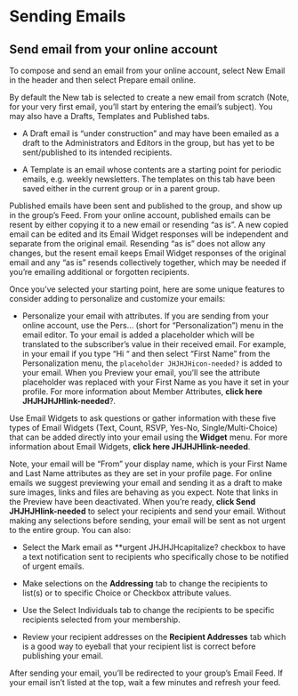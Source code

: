 # Sending Emails
<div id="gv-Sending-emails"></div>

## Send email from your online account
<div id="gv-Send-email-from-your-online"></div>

To compose and send an email from your online account, select New
Email in the header and then select Prepare email online.  

By default the New tab is selected to create a new email from
scratch (Note, for your very first email, you’ll start by entering the
email’s subject).  You may also have a Drafts, Templates and Published
tabs.  

* A Draft email is “under construction” and may have been emailed as a
draft to the Administrators and Editors in the group, but has yet to be
sent/published to its intended recipients.  

* A Template is an email whose contents are a starting point for
periodic emails, e.g. weekly newsletters.  The templates on this tab
have been saved either in the current group or in a parent group.  

Published emails have been sent and published to the group, and show up
in the group’s Feed.
From your online account, published emails can be
resent by either copying it to a new email or resending “as is”.
A new copied email can be edited and its Email Widget responses will be
independent and separate from the original email.
Resending “as is” does not allow any changes, but the resent email
keeps Email Widget responses of the original email and any “as is”
resends collectively together, which may be needed if you’re emailing
additional or forgotten recipients.

Once you’ve selected your starting point, here are some unique
features to consider adding to personalize and customize your emails:

* Personalize your email with attributes.
If you are sending from your online account, use the Pers… (short for
“Personalization”) menu in the email editor.
To your email is added a placeholder which will be translated to the
subscriber’s value in their received email.
For example, in your email if you type “Hi “ and then select “First
Name” from the Personalization menu, the `placeholder
JHJHJHicon-needed?` is added to your email.
When you Preview your email, you’ll see the attribute placeholder was
replaced with your First Name as you have it set in your profile.
For more information about Member Attributes, **click here
JHJHJHJHlink-needed**?.

Use Email Widgets to ask questions or gather information with these
five types of Email Widgets (Text, Count, RSVP, Yes-No,
Single/Multi-Choice) that can be added directly into your email using
the **Widget** menu.
For more information about Email Widgets, **click here JHJHJHlink-needed**.

Note, your email will be “From” your display name, which is your
First Name and Last Name attributes as they are set in your profile
page.
For online emails we suggest previewing your email and sending it as a
draft to make sure images, links and files are behaving as you expect.
Note that links in the Preview have been deactivated.
When you’re ready, **click Send JHJHJHlink-needed** to select your
recipients and send your email.
Without making any selections before sending, your email will be sent
as not urgent to the entire group.
You can also:

* Select the Mark email as **urgent JHJHJHcapitalize?  checkbox to
have a text notification sent to recipients who specifically chose to
be notified of urgent emails.

* Make selections on the **Addressing** tab to change the recipients
to list(s) or to specific Choice or Checkbox attribute values. 

* Use the Select Individuals tab to change the recipients to be specific
recipients selected from your membership.  

* Review your recipient addresses on the **Recipient Addresses** tab
which is a good way to eyeball that your recipient list is correct
before publishing your email.

After sending your email, you’ll be redirected to your group’s Email
Feed.  If your email isn’t listed at the top, wait a few minutes and
refresh your feed.
